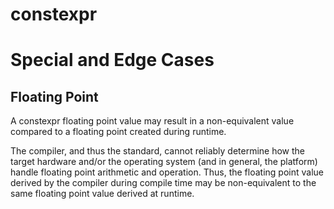 # constexpr

# Special and Edge Cases
## Floating Point
A constexpr floating point value may result in a non-equivalent value compared to a floating point created during runtime.

The compiler, and thus the standard, cannot reliably determine how the target hardware and/or the operating system (and in general, the platform) handle floating point arithmetic and operation. Thus, the floating point value derived by the compiler during compile time may be non-equivalent to the same floating point value derived at runtime.
